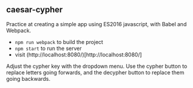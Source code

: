## caesar-cypher

Practice at creating a simple app using ES2016 javascript, with Babel and Webpack.

- ```npm run webpack``` to build the project
- ```npm start``` to run the server
- visit (http://localhost:8080/)[http://localhost:8080/]

Adjust the cypher key with the dropdown menu. Use the cypher button to replace letters going forwards, and the decypher button to replace them going backwards.
